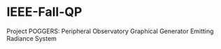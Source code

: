 # IEEE-Fall-QP
Project POGGERS: Peripheral Observatory Graphical Generator Emitting Radiance System
